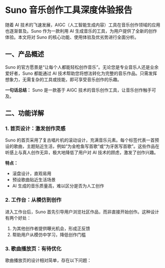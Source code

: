 # Suno 音乐创作工具深度体验报告

随着 AI 技术的飞速发展，AIGC（人工智能生成内容）工具在音乐创作领域的应用也逐渐普及。Suno 作为一款利用 AI 生成音乐的工具，为用户提供了全新的创作体验。本文将对 Suno 的核心功能、使用体验及优劣势进行全面分析。

## 一、产品概述

Suno 的官方愿景是“让每个人都能轻松创作音乐”。无论您是专业音乐人还是业余爱好者，Suno 都能通过 AI 技术帮助您将想法转化为完整的音乐作品。只需发挥想象力，无需复杂的工具或技能，即可享受音乐创作的乐趣。

**一句话总结：** Suno 是一款基于 AIGC 技术的音乐创作工具，让音乐创作触手可及。

## 二、功能详解

### 1. 首页设计：激发创作灵感
Suno 的首页采用了复古唱片机的滚动设计，充满音乐元素。每个标签代表一首预设的歌曲，主题贴近生活，例如“为金枪鱼写首歌”或“为牙医写首歌”。这些作品在听感上与真人创作无异，极大地降低了用户对 AI 技术的顾虑，激发了创作兴趣。

**特点：**
- 滚盘设计，直观易用
- 预设歌曲贴近生活场景
- AI 生成的音乐质量高，难以区分是否为人工创作

### 2. 工作台：从模仿到创作
进入工作台后，Suno 首先引导用户浏览社区作品，而非直接开始创作。这种设计有两个好处：
1. 为其他创作者提供曝光机会，形成正反馈
2. 帮助用户从模仿中学习，降低创作门槛

### 3. 歌曲播放页：有待优化
歌曲播放页的设计相对简单，存在以下问题：